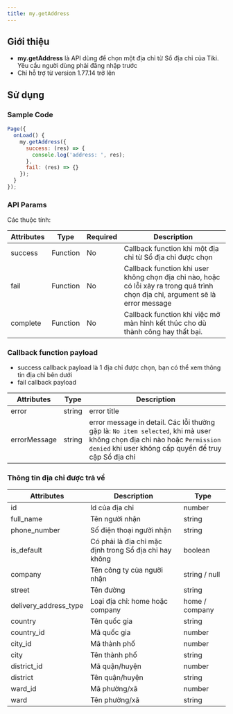 ```yaml
---
title: my.getAddress
---
```


## Giới thiệu

- **my.getAddress** là API dùng để chọn một địa chỉ từ Sổ địa chỉ của Tiki. Yêu cầu người dùng phải đăng nhập trước
- Chỉ hỗ trợ từ version 1.77.14 trở lên

## Sử dụng

### Sample Code

```js title=index.js
Page({
  onLoad() {
    my.getAddress({
      success: (res) => {
        console.log('address: ', res);
      },
      fail: (res) => {}
    });
  }
});
```

### API Params

Các thuộc tính:

| Attributes | Type     | Required | Description                                                                                                                      |
| ---------- | -------- | -------- | -------------------------------------------------------------------------------------------------------------------------------- |
| success    | Function | No       | Callback function khi một địa chỉ từ Sổ địa chỉ được chọn                                                                        |
| fail       | Function | No       | Callback function khi user không chọn địa chỉ nào, hoặc có lỗi xảy ra trong quá trình chọn địa chỉ, argument sẽ là error message |
| complete   | Function | No       | Callback function khi việc mở màn hình kết thúc cho dù thành công hay thất bại.                                                  |

### Callback function payload

- success callback payload là 1 địa chỉ được chọn, bạn có thể xem thông tin địa chỉ bên dưới
- fail callback payload

| Attributes   | Type   | Description                                                                                                                                                                     |
| ------------ | ------ | ------------------------------------------------------------------------------------------------------------------------------------------------------------------------------- |
| error        | string | error title                                                                                                                                                                     |
| errorMessage | string | error message in detail. Các lỗi thường gặp là: `No item selected`, khi mà user không chọn địa chỉ nào hoặc `Permission denied` khi user không cấp quyền để truy cập Sổ địa chỉ |

### Thông tin địa chỉ được trả về

| Attributes            | Description                                            | Type           |
| --------------------- | ------------------------------------------------------ | -------------- |
| id                    | Id của địa chỉ                                         | number         |
| full_name             | Tên người nhận                                         | string         |
| phone_number          | Số điện thoại người nhận                               | string         |
| is_default            | Có phải là địa chỉ mặc định trong Sổ địa chỉ hay không | boolean        |
| company               | Tên công ty của người nhận                             | string / null  |
| street                | Tên đường                                              | string         |
| delivery_address_type | Loại địa chỉ: home hoặc company                        | home / company |
| country               | Tên quốc gia                                           | string         |
| country_id            | Mã quốc gia                                            | number         |
| city_id               | Mã thành phố                                           | number         |
| city                  | Tên thành phố                                          | string         |
| district_id           | Mã quận/huyện                                          | number         |
| district              | Tên quận/huyện                                         | string         |
| ward_id               | Mã phường/xã                                           | number         |
| ward                  | Tên phường/xã                                          | string         |
